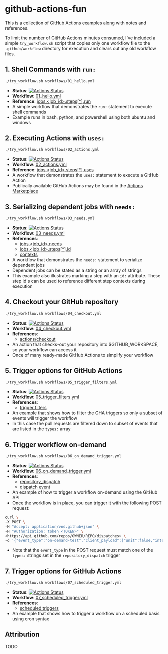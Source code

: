 # github-actions-fun

This is a collection of GitHub Actions examples along with notes and references.

To limit the number of GitHub Actions minutes consumed, I've included a
simple `try_workflow.sh` script that copies only one workflow file to the
`.github/workflow` directory for execution and clears out any old workflow
files.

## 1. Shell Commands with `run:`

```bash
./try_workflow.sh workflows/01_hello.yml
```

* **Status**: [![Actions Status](https://github.com/netserf/github-actions-fun/workflows/Shell%20Commands/badge.svg)](https://github.com/netserf/github-actions-fun/actions)
* **Workflow**: [01_hello.yml](workflows/01_hello.yml)
* **Reference**: [jobs.<job_id>.steps[*].run](https://docs.github.com/en/actions/using-workflows/workflow-syntax-for-github-actions#jobsjob_idstepsrun)
* A simple workflow that demonstrates the `run:` statement to execute shell
  commands
* Example runs in bash, python, and powershell using both ubuntu and windows

## 2. Executing Actions with `uses:`

```bash
./try_workflow.sh workflows/02_actions.yml
```

* **Status**: [![Actions Status](https://github.com/netserf/github-actions-fun/workflows/Actions%20Workflow/badge.svg)](https://github.com/netserf/github-actions-fun/actions)
* **Workflow**: [02_actions.yml](workflows/02_actions.yml)
* **Reference**: [jobs.<job_id>.steps[*].uses](https://docs.github.com/en/actions/using-workflows/workflow-syntax-for-github-actions#jobsjob_idstepsuses)
* A workflow that demonstrates the `uses:` statement to execute a GitHub Action
* Publically available GitHub Actions may be found in the [Actions Marketplace](https://github.com/marketplace?type=actions)

## 3. Serializing dependent jobs with `needs:`

```bash
./try_workflow.sh workflows/03_needs.yml
```

* **Status**: [![Actions Status](https://github.com/netserf/github-actions-fun/workflows/Sequential%20Jobs/badge.svg)](https://github.com/netserf/github-actions-fun/actions)
* **Workflow**: [03_needs.yml](workflows/03_needs.yml)
* **References**:
  * [jobs.<job_id>.needs](https://docs.github.com/en/actions/using-workflows/workflow-syntax-for-github-actions#jobsjob_idneeds)
  * [jobs.<job_id>.steps[*].id](https://docs.github.com/en/actions/using-workflows/workflow-syntax-for-github-actions#jobsjob_idstepsid)
  * [contexts](https://docs.github.com/en/actions/learn-github-actions/contexts)
* A workflow that demonstrates the `needs:` statement to serialize dependent jobs
* Dependent jobs can be stated as a string or an array of strings
* This example also illustrates marking a step with an `id:` attribute. These
  step id's can be used to reference different step contexts during execution

## 4. Checkout your GitHub repository

```bash
./try_workflow.sh workflows/04_checkout.yml
```

* **Status**: [![Actions Status](https://github.com/netserf/github-actions-fun/workflows/Checkout%20Demo/badge.svg)](https://github.com/netserf/github-actions-fun/actions)
* **Workflow**: [04_checkout.yml](workflows/04_checkout.yml)
* **References**:
  * [actions/checkout](https://github.com/actions/checkout)
* An action that checks-out your repository into $GITHUB_WORKSPACE, so your
  workflow can access it
* Once of many ready-made GitHub Actions to simplify your workflow

## 5. Trigger options for GitHub Actions

```bash
./try_workflow.sh workflows/05_trigger_filters.yml
```

* **Status**: [![Actions Status](https://github.com/netserf/github-actions-fun/workflows/Trigger%20Filters/badge.svg)](https://github.com/netserf/github-actions-fun/actions)
* **Workflow**: [05_trigger_filters.yml](workflows/05_trigger_filters.yml)
* **References**:
  * [trigger filters](https://docs.github.com/en/actions/using-workflows/triggering-a-workflow#using-filters)
* An example that shows how to filter the GHA triggers so only a subset of
  events will trigger the workflow
* In this case the pull requests are filtered down to subset of events that are
  listed in the `types:` array

## 6. Trigger workflow on-demand

```bash
./try_workflow.sh workflows/06_on_demand_trigger.yml
```

* **Status**: [![Actions Status](https://github.com/netserf/github-actions-fun/workflows/On%20Demand%20Trigger/badge.svg)](https://github.com/netserf/github-actions-fun/actions)
* **Workflow**: [06_on_demand_trigger.yml](workflows/06_on_demand_trigger.yml)
* **References**:
  * [repository_dispatch](https://docs.github.com/en/actions/reference/events-that-trigger-workflows#repository_dispatch)
  * [dispatch event](https://docs.github.com/en/rest/repos/repos#create-a-repository-dispatch-event)
* An example of how to trigger a workflow on-demand using the GitHub API
* Once the workflow is in place, you can trigger it with the following POST
  request:

```bash
curl \
-X POST \
-H "Accept: application/vnd.github+json" \
-H "Authorization: token <TOKEN>" \
<https://api.github.com/repos/OWNER/REPO/dispatches> \
-d '{"event_type":"on-demand-test","client_payload":{"unit":false,"integration":true}}'
```

* Note that the `event_type` in the POST request must match one of the `types:`
  strings set in the `repository_dispatch` trigger

## 7. Trigger options for GitHub Actions

```bash
./try_workflow.sh workflows/07_scheduled_trigger.yml
```

* **Status**: [![Actions Status](https://github.com/netserf/github-actions-fun/workflows/Scheduled%20Trigger/badge.svg)](https://github.com/netserf/github-actions-fun/actions)
* **Workflow**: [07_scheduled_trigger.yml](workflows/07_scheduled_trigger.yml)
* **References**:
  * [scheduled triggers](https://docs.github.com/en/actions/using-workflows/events-that-trigger-workflows#schedule)
* An example that shows how to trigger a workflow on a scheduled basis using
  cron syntax

## Attribution

TODO

